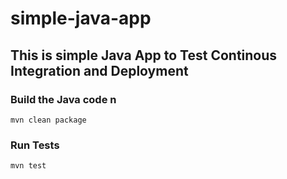 # simple-java-app
## This is simple Java App to Test Continous Integration and Deployment

### Build the Java code  n
```mvn clean package```

### Run Tests
```mvn test```

